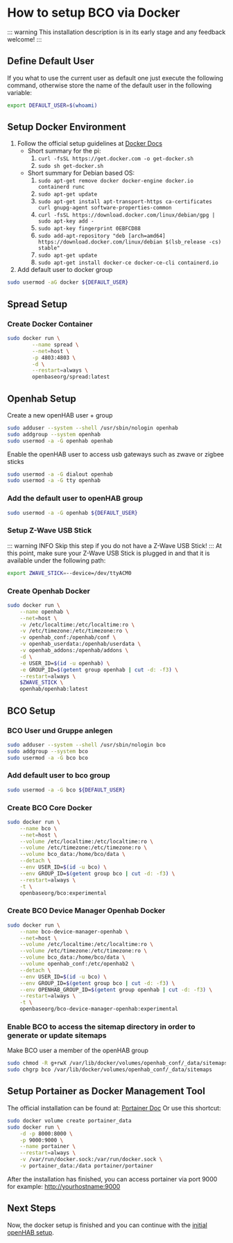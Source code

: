---
---
# How to setup BCO via Docker

::: warning
This installation description is in its early stage and any feedback welcome!
:::
  
## Define Default User
If you what to use the current user as default one just execute the following command, otherwise store the name of the default user in the following variable:

```bash
export DEFAULT_USER=$(whoami)
```

## Setup Docker Environment

1. Follow the official setup guidelines at [Docker Docs](https://docs.docker.com/engine/install/debian/)
   * Short summary for the pi:
     1. `curl -fsSL https://get.docker.com -o get-docker.sh`
     2. `sudo sh get-docker.sh`
   * Short summary for Debian based OS:
     1. `sudo apt-get remove docker docker-engine docker.io containerd runc`
     2. `sudo apt-get update`
     3. `sudo apt-get install apt-transport-https ca-certificates curl gnupg-agent software-properties-common`
     4. `curl -fsSL https://download.docker.com/linux/debian/gpg | sudo apt-key add -`
     5. `sudo apt-key fingerprint 0EBFCD88`
     6. `sudo add-apt-repository "deb [arch=amd64] https://download.docker.com/linux/debian $(lsb_release -cs) stable"`
     7. `sudo apt-get update`
     8. `sudo apt-get install docker-ce docker-ce-cli containerd.io`
2. Add default user to docker group
```bash
sudo usermod -aG docker ${DEFAULT_USER}
```

## Spread Setup

### Create Docker Container
```bash
sudo docker run \
        --name spread \
        --net=host \
        -p 4803:4803 \
        -d \
        --restart=always \
        openbaseorg/spread:latest
```

## Openhab Setup

Create a new openHAB user + group
```bash
sudo adduser --system --shell /usr/sbin/nologin openhab
sudo addgroup --system openhab
sudo usermod -a -G openhab openhab
```
Enable the openHAB user to access usb gateways such as zwave or zigbee sticks
```bash
sudo usermod -a -G dialout openhab
sudo usermod -a -G tty openhab
```

### Add the default user to openHAB group
```bash
sudo usermod -a -G openhab ${DEFAULT_USER}
```

### Setup Z-Wave USB Stick
::: warning INFO
Skip this step if you do not have a Z-Wave USB Stick!
:::
At this point, make sure your Z-Wave USB Stick is plugged in and that it is available under the following path:
```bash
export ZWAVE_STICK=--device=/dev/ttyACM0
```

### Create Openhab Docker
```bash
sudo docker run \
    --name openhab \
    --net=host \
    -v /etc/localtime:/etc/localtime:ro \
    -v /etc/timezone:/etc/timezone:ro \
    -v openhab_conf:/openhab/conf \
    -v openhab_userdata:/openhab/userdata \
    -v openhab_addons:/openhab/addons \
    -d \
    -e USER_ID=$(id -u openhab) \
    -e GROUP_ID=$(getent group openhab | cut -d: -f3) \
    --restart=always \
    $ZWAVE_STICK \
    openhab/openhab:latest
```

## BCO Setup

### BCO User und Gruppe anlegen
```bash
sudo adduser --system --shell /usr/sbin/nologin bco
sudo addgroup --system bco
sudo usermod -a -G bco bco
```

### Add default user to bco group
```bash
sudo usermod -a -G bco ${DEFAULT_USER}
```

### Create BCO Core Docker
```bash
sudo docker run \
    --name bco \
    --net=host \
    --volume /etc/localtime:/etc/localtime:ro \
    --volume /etc/timezone:/etc/timezone:ro \
    --volume bco_data:/home/bco/data \
    --detach \
    --env USER_ID=$(id -u bco) \
    --env GROUP_ID=$(getent group bco | cut -d: -f3) \
    --restart=always \
    -t \
    openbaseorg/bco:experimental
```

### Create BCO Device Manager Openhab Docker
```bash
sudo docker run \
    --name bco-device-manager-openhab \
    --net=host \
    --volume /etc/localtime:/etc/localtime:ro \
    --volume /etc/timezone:/etc/timezone:ro \
    --volume bco_data:/home/bco/data \
    --volume openhab_conf:/etc/openhab2 \
    --detach \
    --env USER_ID=$(id -u bco) \
    --env GROUP_ID=$(getent group bco | cut -d: -f3) \
    --env OPENHAB_GROUP_ID=$(getent group openhab | cut -d: -f3) \
    --restart=always \
    -t \
    openbaseorg/bco-device-manager-openhab:experimental
```

### Enable BCO to access the sitemap directory in order to generate or update sitemaps
Make BCO user a member of the openHAB group
```bash
sudo chmod -R g+rwX /var/lib/docker/volumes/openhab_conf/_data/sitemaps
sudo chgrp bco /var/lib/docker/volumes/openhab_conf/_data/sitemaps
```

## Setup Portainer as Docker Management Tool

The official installation can be found at: [Portainer Doc](https://www.portainer.io/installation/)
Or use this shortcut: 
```bash
sudo docker volume create portainer_data
sudo docker run \
    -d -p 8000:8000 \
    -p 9000:9000 \
    --name portainer \
    --restart=always \
    -v /var/run/docker.sock:/var/run/docker.sock \
    -v portainer_data:/data portainer/portainer
```
After the installation has finished, you can access portainer via port 9000
for example: [http://yourhostname:9000](http://yourhostname:9000)

## Next Steps

Now, the docker setup is finished and you can continue with the [initial openHAB setup](/user/howto/setup-openhab.md).